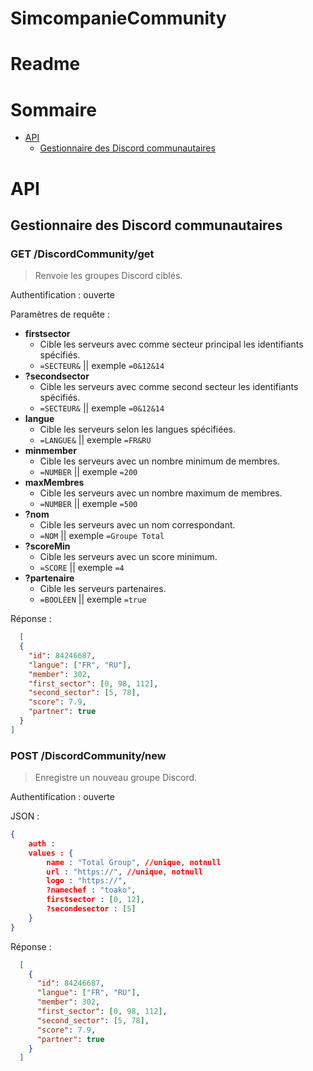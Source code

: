 # **SimcompanieCommunity**

# Readme

# Sommaire

- [API](#api)
    - [Gestionnaire des Discord communautaires](#gestionnaire-des-discord-communautaires)

# API

## Gestionnaire des Discord communautaires

### GET /DiscordCommunity/get
> Renvoie les groupes Discord ciblés.

Authentification : ouverte

Paramètres de requête :
- **firstsector**
    - Cible les serveurs avec comme secteur principal les identifiants spécifiés.
    - `=SECTEUR&` || exemple `=0&12&14`
- **?secondsector**
    - Cible les serveurs avec comme second secteur les identifiants spécifiés.
    - `=SECTEUR&` || exemple `=0&12&14`
- **langue**
    - Cible les serveurs selon les langues spécifiées.
    - `=LANGUE&` || exemple `=FR&RU`
- **minmember**
    - Cible les serveurs avec un nombre minimum de membres.
    - `=NUMBER` || exemple `=200`
- **maxMembres**
    - Cible les serveurs avec un nombre maximum de membres.
    - `=NUMBER` || exemple `=500`
- **?nom**
    - Cible les serveurs avec un nom correspondant.
    - `=NOM` || exemple `=Groupe Total`
- **?scoreMin**
    - Cible les serveurs avec un score minimum.
    - `=SCORE` || exemple `=4`
- **?partenaire**
    - Cible les serveurs partenaires.
    - `=BOOLÉEN` || exemple `=true`

Réponse :
```json
  [
  {
    "id": 84246687,
    "langue": ["FR", "RU"],
    "member": 302,
    "first_sector": [0, 98, 112],
    "second_sector": [5, 78],
    "score": 7.9,
    "partner": true
  }
]
```

### POST /DiscordCommunity/new
> Enregistre un nouveau groupe Discord.

Authentification : ouverte

JSON :
```json
{
    auth : 
    values : {
        name : "Total Group", //unique, notnull
        url : "https://", //unique, notnull
        logo : "https://", 
        ?namechef : "toako",
        firstsector : [0, 12],
        ?secondesector : [5]
    }
}
```

Réponse :
```json
  [
    {
      "id": 84246687,
      "langue": ["FR", "RU"],
      "member": 302,
      "first_sector": [0, 98, 112],
      "second_sector": [5, 78],
      "score": 7.9,
      "partner": true
    }
  ]
```
